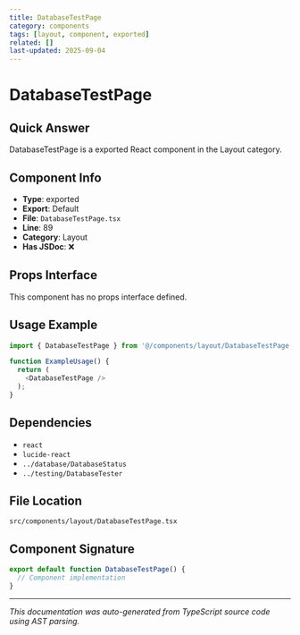 ```yaml
---
title: DatabaseTestPage
category: components
tags: [layout, component, exported]
related: []
last-updated: 2025-09-04
---
```


# DatabaseTestPage

## Quick Answer
DatabaseTestPage is a exported React component in the Layout category.

## Component Info

- **Type**: exported
- **Export**: Default
- **File**: `DatabaseTestPage.tsx`
- **Line**: 89
- **Category**: Layout
- **Has JSDoc**: ❌

## Props Interface

This component has no props interface defined.

## Usage Example

```typescript
import { DatabaseTestPage } from '@/components/layout/DatabaseTestPage';

function ExampleUsage() {
  return (
    <DatabaseTestPage />
  );
}
```

## Dependencies


- `react`
- `lucide-react`
- `../database/DatabaseStatus`
- `../testing/DatabaseTester`


## File Location

`src/components/layout/DatabaseTestPage.tsx`

## Component Signature

```typescript
export default function DatabaseTestPage() { 
  // Component implementation
}
```

---

*This documentation was auto-generated from TypeScript source code using AST parsing.*